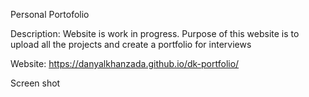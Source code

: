 Personal Portofolio

Description:
Website is work in progress. Purpose of this website is to upload all the projects and create a portfolio for interviews

Website:
https://danyalkhanzada.github.io/dk-portfolio/

Screen shot
